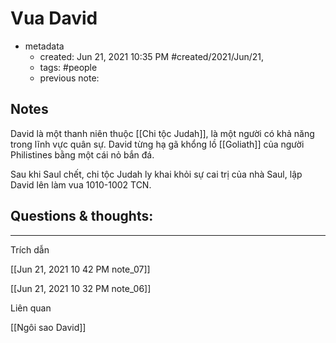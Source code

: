 # Vua David

- metadata
	- created: Jun 21, 2021 10:35 PM #created/2021/Jun/21,
	- tags: #people 
	- previous note:

## Notes
David là một thanh niên thuộc [[Chi tộc Judah]], là một người có khả năng trong lĩnh vực quân sự. David từng hạ gã khổng lồ [[Goliath]] của người Philistines bằng một cái nỏ bắn đá.

Sau khi Saul chết, chi tộc Judah ly khai khỏi sự cai trị của nhà Saul, lập David lên làm vua 1010-1002 TCN.

## Questions & thoughts:
---

Trích dẫn

[[Jun 21, 2021 10 42 PM note_07]] 

[[Jun 21, 2021 10 32 PM note_06]] 

Liên quan

[[Ngôi sao David]]